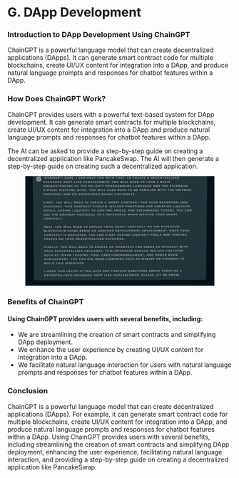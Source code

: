 # G. DApp Development

### Introduction to DApp Development Using ChainGPT

ChainGPT is a powerful language model that can create decentralized applications (DApps). It can generate smart contract code for multiple blockchains, create UI/UX content for integration into a DApp, and produce natural language prompts and responses for chatbot features within a DApp.

### How Does ChainGPT Work?

ChainGPT provides users with a powerful text-based system for DApp development. It can generate smart contracts for multiple blockchains, create UI/UX content for integration into a DApp and produce natural language prompts and responses for chatbot features within a DApp.

The AI can be asked to provide a step-by-step guide on creating a decentralized application like PancakeSwap. The AI will then generate a step-by-step guide on creating such a decentralized application.

<figure><img src="../../../.gitbook/assets/image (1).png" alt=""><figcaption></figcaption></figure>

### Benefits of ChainGPT

#### Using ChainGPT provides users with several benefits, including:

* We are streamlining the creation of smart contracts and simplifying DApp deployment.
* We enhance the user experience by creating UI/UX content for integration into a DApp.
* We facilitate natural language interaction for users with natural language prompts and responses for chatbot features within a DApp.&#x20;

### Conclusion

ChainGPT is a powerful language model that can create decentralized applications (DApps). For example, it can generate smart contract code for multiple blockchains, create UI/UX content for integration into a DApp, and produce natural language prompts and responses for chatbot features within a DApp. Using ChainGPT provides users with several benefits, including streamlining the creation of smart contracts and simplifying DApp deployment, enhancing the user experience, facilitating natural language interaction, and providing a step-by-step guide on creating a decentralized application like PancakeSwap.
